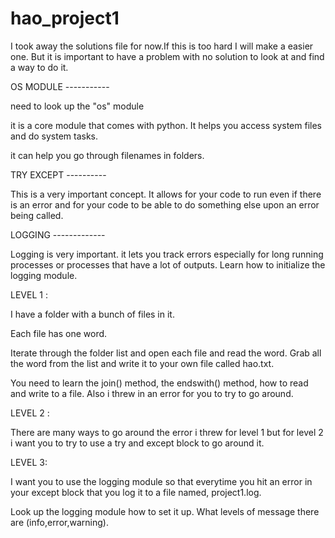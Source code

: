 # hao_project1
I took away the solutions file for now.If this is too hard I will make a easier one. But it is important to have a problem with no solution to look at and find a way to do it.

OS MODULE -----------


need to look up the "os" module

it is a core module that comes with python. It helps you access system files and do system tasks. 

it can help you go through filenames in folders. 


TRY EXCEPT ----------

This is a very important concept. It allows for your code to run even if there is an error and for your code to be able to do something else upon an error being called. 


LOGGING -------------


Logging is very important. it lets you track errors especially for long running processes or processes that have a lot of outputs. 
Learn how to initialize the logging module. 


LEVEL 1 : 

I have a folder with a bunch of files in it. 

Each file has one word. 

Iterate through the folder list and open each file and read the word. Grab all the word from the list and write it to your own file called hao.txt. 


You need to learn the join() method, the endswith() method, how to read and write to a file. Also i threw in an error for you to try to go around. 



LEVEL 2 : 


There are many ways to go around the error i threw for level 1 but for level 2 i want you to try to use a try and except block to go around it. 



LEVEL 3:

I want you to use the logging module so that everytime you hit an error in your except block that you log it to a file named, project1.log.


Look up the logging module how to set it up. What levels of message there are (info,error,warning).  

